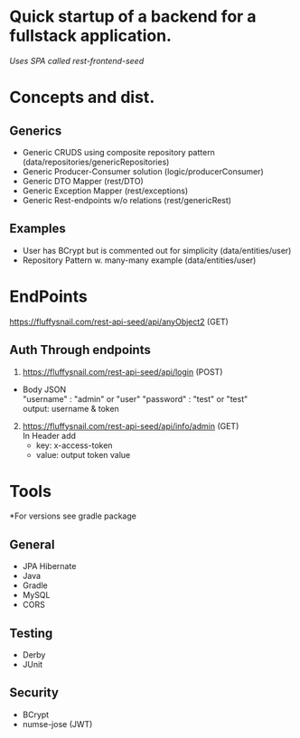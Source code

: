 # Quick startup of a backend for a fullstack application. 
*Uses SPA called rest-frontend-seed*
# Concepts and dist.

## Generics
* Generic CRUDS using composite repository pattern (data/repositories/genericRepositories)
* Generic Producer-Consumer solution (logic/producerConsumer)
* Generic DTO Mapper (rest/DTO)
* Generic Exception Mapper (rest/exceptions)
* Generic Rest-endpoints w/o relations (rest/genericRest)

## Examples
* User has BCrypt but is commented out for simplicity (data/entities/user)
* Repository Pattern w. many-many example (data/entities/user)


# EndPoints
https://fluffysnail.com/rest-api-seed/api/anyObject2 (GET)

## Auth Through endpoints
1. https://fluffysnail.com/rest-api-seed/api/login (POST)
* Body JSON <br />
  "username" : "admin" or "user"
  "password" : "test" or "test" <br />
 output: username & token
 
2. https://fluffysnail.com/rest-api-seed/api/info/admin (GET) <br />
   In Header add
   - key: x-access-token
   - value: output token value
   
# Tools
*For versions see gradle package
## General
* JPA Hibernate
* Java 
* Gradle
* MySQL 
* CORS

## Testing
* Derby 
* JUnit 
 
## Security
* BCrypt
* numse-jose (JWT)

